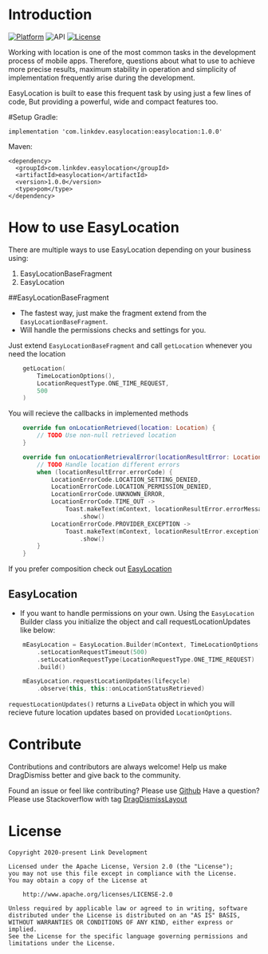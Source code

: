 # Introduction
[![Platform](https://img.shields.io/badge/platform-android-brightgreen.svg)](https://developer.android.com/index.html)
![API](https://img.shields.io/badge/Min--SDK-21-yellowgreen)
[![License](https://img.shields.io/badge/license-Apache%202.0-blue.svg)](http://www.apache.org/licenses/LICENSE-2.0)

Working with location is one of the most common tasks in the development process of mobile apps.
Therefore, questions about what to use to achieve more precise results, maximum stability in operation and 
simplicity of implementation frequently arise during the development.

EasyLocation is built to ease this frequent task by using just a few lines of code, But providing a powerful, wide and compact features too.

#Setup
Gradle:
```
implementation 'com.linkdev.easylocation:easylocation:1.0.0'
```
Maven:
```
<dependency>
  <groupId>com.linkdev.easylocation</groupId>
  <artifactId>easylocation</artifactId>
  <version>1.0.0</version>
  <type>pom</type>
</dependency>
```

# How to use EasyLocation
There are multiple ways to use EasyLocation depending on your business using:
1.  EasyLocationBaseFragment
2.  EasyLocation

##EasyLocationBaseFragment
* The fastest way, just make the fragment extend from the `EasyLocationBaseFragment`.
* Will handle the permissions checks and settings for you.

Just extend `EasyLocationBaseFragment` and call `getLocation` whenever you need the location
```kotlin
    getLocation(
        TimeLocationOptions(),
        LocationRequestType.ONE_TIME_REQUEST,
        500
    )
```
You will recieve the callbacks in implemented methods
```kotlin
    override fun onLocationRetrieved(location: Location) {
        // TODO Use non-null retrieved location
    }

    override fun onLocationRetrievalError(locationResultError: LocationResultError) {
        // TODO Handle location different errors
        when (locationResultError.errorCode) {
            LocationErrorCode.LOCATION_SETTING_DENIED,
            LocationErrorCode.LOCATION_PERMISSION_DENIED,
            LocationErrorCode.UNKNOWN_ERROR,
            LocationErrorCode.TIME_OUT ->
                Toast.makeText(mContext, locationResultError.errorMessage, Toast.LENGTH_LONG)
                    .show()
            LocationErrorCode.PROVIDER_EXCEPTION ->
                Toast.makeText(mContext, locationResultError.exception?.message, Toast.LENGTH_LONG)
                    .show()
        }
    }
```
If you prefer composition check out [EasyLocation](##EasyLocation)

## EasyLocation
* If you want to handle permissions on your own.
Using the `EasyLocation` Builder class you initialize the object and call requestLocationUpdates like below:
```kotlin
    mEasyLocation = EasyLocation.Builder(mContext, TimeLocationOptions())
        .setLocationRequestTimeout(500)
        .setLocationRequestType(LocationRequestType.ONE_TIME_REQUEST)
        .build()

    mEasyLocation.requestLocationUpdates(lifecycle)
        .observe(this, this::onLocationStatusRetrieved)
```
`requestLocationUpdates()` returns a `LiveData` object in which you will recieve future location updates based on provided `LocationOptions`.


# Contribute
Contributions and contributors are always welcome! Help us make DragDismiss better and give back to the community.

Found an issue or feel like contributing? Please use [Github][issues]
Have a question? Please use Stackoverflow with tag [DragDismissLayout][stackoverflow]

# License
    Copyright 2020-present Link Development

    Licensed under the Apache License, Version 2.0 (the "License");
    you may not use this file except in compliance with the License.
    You may obtain a copy of the License at

        http://www.apache.org/licenses/LICENSE-2.0

    Unless required by applicable law or agreed to in writing, software
    distributed under the License is distributed on an "AS IS" BASIS,
    WITHOUT WARRANTIES OR CONDITIONS OF ANY KIND, either express or implied.
    See the License for the specific language governing permissions and
    limitations under the License.

 [issues]: https://github.com/DragDismissLayout/issues
 [stackoverflow]: http://stackoverflow.com/questions/tagged/DragDismissLayout

